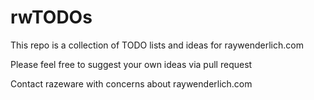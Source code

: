 # rwTODOs

This repo is a collection of TODO lists and ideas for raywenderlich.com

Please feel free to suggest your own ideas via pull request

Contact razeware with concerns about raywenderlich.com
